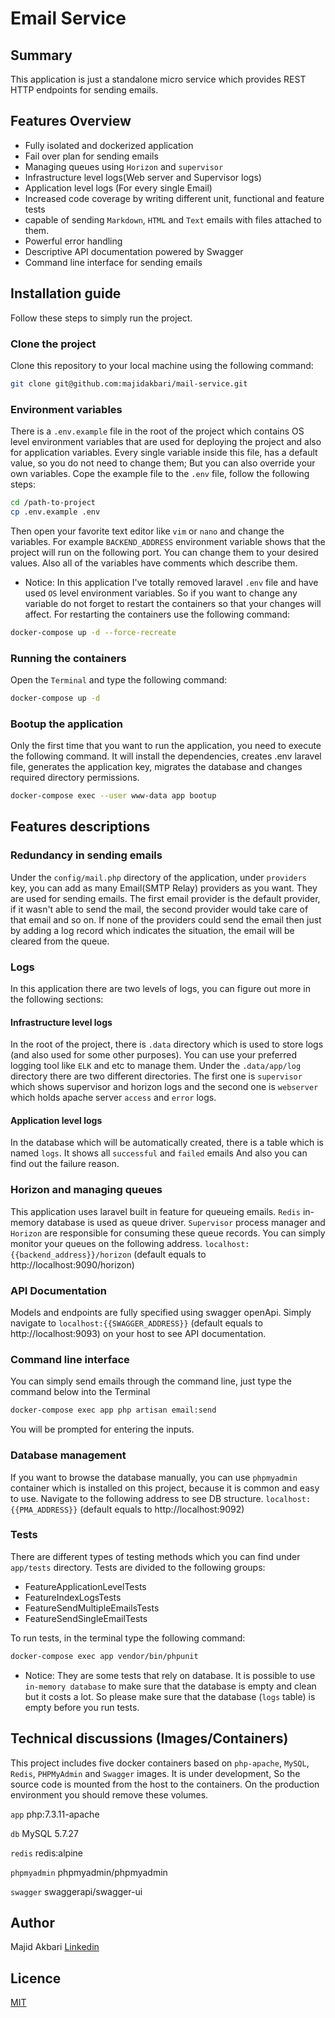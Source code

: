 # Email Service
## Summary
This application is just a standalone micro service which provides REST HTTP endpoints for sending emails.

## Features Overview
* Fully isolated and dockerized application
* Fail over plan for sending emails
* Managing queues using `Horizon` and `supervisor`
* Infrastructure level logs(Web server and Supervisor logs)
* Application level logs (For every single Email)
* Increased code coverage by writing different unit, functional and feature tests
* capable of sending `Markdown`, `HTML` and `Text` emails with files attached to them.
* Powerful error handling
* Descriptive API documentation powered by Swagger
* Command line interface for sending emails

## Installation guide
Follow these steps to simply run the project.

### Clone the project
Clone this repository to your local machine using the following command:
```bash
git clone git@github.com:majidakbari/mail-service.git
```

### Environment variables
There is a `.env.example` file in the root of the project which contains OS level environment variables that are used for deploying the project and also for application variables.
Every single variable inside this file, has a default value, so you do not need to change them; But you can also override your own variables. Cope the example file to the `.env` file, follow the following steps:
```bash
cd /path-to-project
cp .env.example .env
```
Then open your favorite text editor like `vim` or `nano` and change the variables.
For example `BACKEND_ADDRESS` environment variable shows that the project will run on the following port. You can change them to your desired values.
Also all of the variables have comments which describe them.

* Notice: In this application I've totally removed laravel `.env` file and have used `OS` level environment variables. So if you want to change any variable do not forget to restart the containers so that your changes will affect. For restarting the containers use the following command:
```bash
docker-compose up -d --force-recreate
```

### Running the containers
Open the `Terminal` and type the following command:
```bash
docker-compose up -d 
```

### Bootup the application

Only the first time that you want to run the application, you need to execute the following command.
It will install the dependencies, creates .env laravel file, generates the application key, migrates the database and changes required directory permissions.

```bash
docker-compose exec --user www-data app bootup
```
## Features descriptions 

### Redundancy in sending emails
Under the `config/mail.php` directory of the application, under `providers` key, you can add as many Email(SMTP Relay) providers as you want. They are used for sending emails. The first email provider is the default provider, if it wasn't able to send the mail, the second provider would take care of that email and so on. If none of the providers could send the email then just by adding a log record which indicates the situation, the email will be cleared from the queue. 

### Logs
In this application there are two levels of logs, you can figure out more in the following sections:

#### Infrastructure level logs
In the root of the project, there is `.data` directory which is used to store logs (and also used for some other purposes). You can use your preferred logging tool like `ELK` and etc to manage them.
Under the `.data/app/log` directory there are two different directories. The first one is `supervisor` which shows supervisor and horizon logs and the second one is `webserver` which holds apache server `access` and `error` logs.

#### Application level logs
In the database which will be automatically created, there is a table which is named `logs`. It shows all `successful` and `failed` emails And also you can find out the failure reason. 

### Horizon and managing queues
This application uses laravel built in feature for queueing emails. `Redis` in-memory database is used as queue driver. `Supervisor` process manager and `Horizon` are responsible for consuming these queue records. You can simply monitor your queues on the following address. 
`localhost:{{backend_address}}/horizon` (default equals to http://localhost:9090/horizon)
### API Documentation
Models and endpoints are fully specified using swagger openApi.
Simply navigate to `localhost:{{SWAGGER_ADDRESS}}` (default equals to http://localhost:9093) on your host to see API documentation.

### Command line interface
You can simply send emails through the command line, just type the command below into the Terminal
```bash
docker-compose exec app php artisan email:send
```
You will be prompted for entering the inputs.

### Database management
If you want to browse the database manually, you can use `phpmyadmin` container which is installed on this project, because it is common and easy to use.
Navigate to the following address to see DB structure.
`localhost:{{PMA_ADDRESS}}` (default equals to http://localhost:9092)

### Tests
There are different types of testing methods which you can find under `app/tests` directory. Tests are divided to the following groups:
* FeatureApplicationLevelTests
* FeatureIndexLogsTests
* FeatureSendMultipleEmailsTests
* FeatureSendSingleEmailTests

To run tests, in the terminal type the following command:
```bash
docker-compose exec app vendor/bin/phpunit
```
* Notice: They are some tests that rely on database. It is possible to use `in-memory database` to make sure that the database is empty and clean but it costs a lot. So please make sure that the database (`logs` table) is empty before you run tests.

## Technical discussions (Images/Containers)
This project includes five docker containers based on `php-apache`, `MySQL`, `Redis`, `PHPMyAdmin` and `Swagger` images.
It is under development, So the source code is mounted from the host to the containers. On the production environment you should remove these volumes.

`app`
php:7.3.11-apache

`db`
MySQL 5.7.27

`redis`
redis:alpine

`phpmyadmin`
phpmyadmin/phpmyadmin

`swagger`
swaggerapi/swagger-ui

## Author
Majid Akbari [Linkedin](https://linkedin.com/in/majid-akbari)

## Licence
[MIT](https://choosealicense.com/licenses/mit/)
